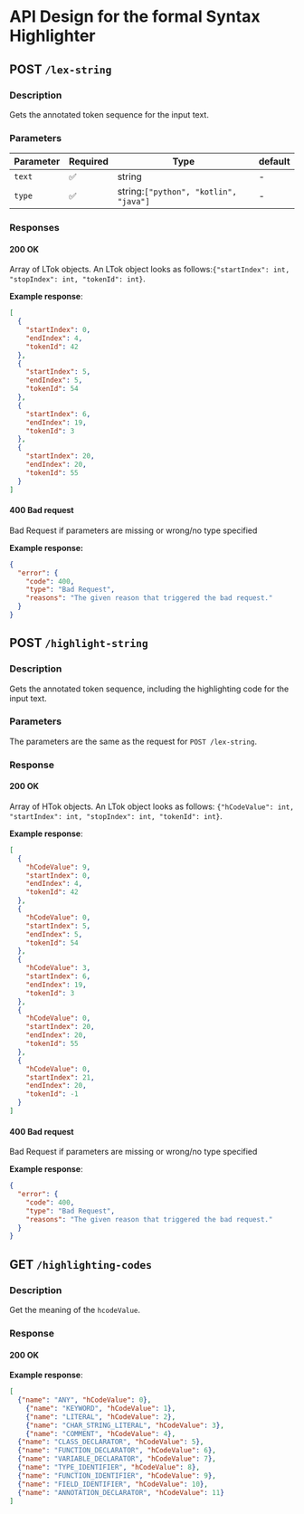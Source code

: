 # API Design for the formal Syntax Highlighter

## POST `/lex-string`

### Description

Gets the annotated token sequence for the input text.

### Parameters

| Parameter | Required | Type                                  | default |
| --------- | -------- | ------------------------------------- | ------- |
| `text`    | ✅        | string                                | -       |
| `type`    | ✅        | string:`["python", "kotlin", "java"]` | -       |

### Responses

#### 200 OK

Array of LTok objects. An LTok object looks as follows:`{"startIndex": int, "stopIndex": int, "tokenId": int}`.

**Example response**:

```json
[
  {
    "startIndex": 0,
    "endIndex": 4,
    "tokenId": 42
  },
  {
    "startIndex": 5,
    "endIndex": 5,
    "tokenId": 54
  },
  {
    "startIndex": 6,
    "endIndex": 19,
    "tokenId": 3
  },
  {
    "startIndex": 20,
    "endIndex": 20,
    "tokenId": 55
  }
]
```

#### 400 Bad request

Bad Request if parameters are missing or wrong/no type specified

**Example response:**

```json
{
  "error": {
    "code": 400,
    "type": "Bad Request",
    "reasons": "The given reason that triggered the bad request."
  }
}
```

## POST `/highlight-string`

### Description

Gets the annotated token sequence, including the highlighting code for the input text.

### Parameters

The parameters are the same as the request for `POST /lex-string`.

### Response

#### 200 OK

Array of HTok objects. An LTok object looks as follows: `{"hCodeValue": int, "startIndex": int, "stopIndex": int, "tokenId": int}`.

**Example response**:

```json
[
  {
    "hCodeValue": 9,
    "startIndex": 0,
    "endIndex": 4,
    "tokenId": 42
  },
  {
    "hCodeValue": 0,
    "startIndex": 5,
    "endIndex": 5,
    "tokenId": 54
  },
  {
    "hCodeValue": 3,
    "startIndex": 6,
    "endIndex": 19,
    "tokenId": 3
  },
  {
    "hCodeValue": 0,
    "startIndex": 20,
    "endIndex": 20,
    "tokenId": 55
  },
  {
    "hCodeValue": 0,
    "startIndex": 21,
    "endIndex": 20,
    "tokenId": -1
  }
]
```

#### 400 Bad request

Bad Request if parameters are missing or wrong/no type specified

**Example response**:

```json
{
  "error": {
    "code": 400,
    "type": "Bad Request",
    "reasons": "The given reason that triggered the bad request."
  }
}
```

## GET `/highlighting-codes`

### Description

Get the meaning of the `hcodeValue`.

### Response

#### 200 OK

**Example response**:

```json
[
  {"name": "ANY", "hCodeValue": 0}, 
	{"name": "KEYWORD", "hCodeValue": 1}, 
	{"name": "LITERAL", "hCodeValue": 2}, 
	{"name": "CHAR_STRING_LITERAL", "hCodeValue": 3},
	{"name": "COMMENT", "hCodeValue": 4},
  {"name": "CLASS_DECLARATOR", "hCodeValue": 5},
  {"name": "FUNCTION_DECLARATOR", "hCodeValue": 6},
  {"name": "VARIABLE_DECLARATOR", "hCodeValue": 7},
  {"name": "TYPE_IDENTIFIER", "hCodeValue": 8},
  {"name": "FUNCTION_IDENTIFIER", "hCodeValue": 9},
  {"name": "FIELD_IDENTIFIER", "hCodeValue": 10},
  {"name": "ANNOTATION_DECLARATOR", "hCodeValue": 11}
]
```
